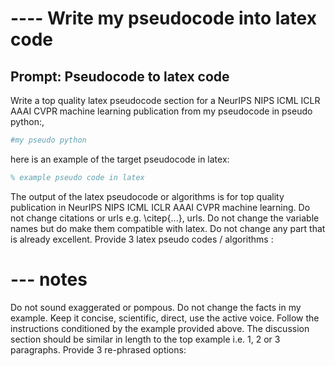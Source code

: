 # ---- Write my pseudocode into latex code

## Prompt: Pseudocode to latex code
Write a top quality latex pseudocode section for a NeurIPS NIPS ICML ICLR AAAI CVPR machine learning publication 
from my pseudocode in pseudo python:, 
```python
#my pseudo python
```
here is an example of the target pseudocode in latex:
```latex
% example pseudo code in latex
```
The output of the latex pseudocode or algorithms is for top quality publication in NeurIPS NIPS ICML ICLR AAAI CVPR machine learning.
Do not change citations or urls e.g. \citep{...}, urls.
Do not change the variable names but do make them compatible with latex.
Do not change any part that is already excellent.
Provide 3 latex pseudo codes / algorithms :

# --- notes
Do not sound exaggerated or pompous.
Do not change the facts in my example.
Keep it concise, scientific, direct, use the active voice.
Follow the instructions conditioned by the example provided above.
The discussion section should be similar in length to the top example i.e. 1, 2 or 3 paragraphs.
Provide 3 re-phrased options: